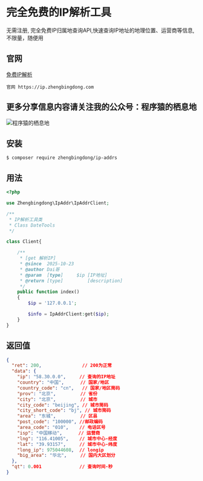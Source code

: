 
# 完全免费的IP解析工具

无需注册, 完全免费IP归属地查询API,快速查询IP地址的地理位置、运营商等信息,不限量，随便用


## 官网
<a href="https://ip.zhengbingdong.com" target="_blank">免费IP解析</a>
```shell
官网 https://ip.zhengbingdong.com
```


## 更多分享信息内容请关注我的公众号：程序猿的栖息地
![程序猿的栖息地](https://pic.zhengbingdong.com/topic/20231102/09ca8dff1123c9e96badb5500604b86c.jpg)

## 安装

```shell
$ composer require zhengbingdong/ip-addrs
```

## 用法

```php
<?php

use Zhengbingdong\IpAddr\IpAddrClient;

/**
 * IP解析工具类
 * Class DateTools
 */

class Client{

    /**
     * [get 解析IP]
     * @since  2025-10-23
     * @author Dai哥
     * @param  [type]     $ip [IP地址]
     * @return [type]         [description]
     */
    public function index()
    {
        $ip = '127.0.0.1';

        $info = IpAddrClient:get($ip);
    }
}
```

## 返回值

```json
{
  "ret": 200,               // 200为正常
  "data": {
    "ip": "58.30.0.0",     // 查询的IP地址
    "country": "中国",      // 国家/地区
    "country_code": "cn",   // 国家/地区简码
    "prov": "北京",         // 省份
    "city": "北京",         // 城市
    "city_code": "beijing", // 城市简码
    "city_short_code": "bj", // 城市简码
    "area": "东城",         // 区县
    "post_code": "100000", //邮政编码
    "area_code": "010",    // 电话区号
    "isp": "中国移动",      // 运营商
    "lng": "116.41005",    // 城市中心-经度
    "lat": "39.93157",     // 城市中心-纬度
    "long_ip": 975044608,  // longip
    "big_area": "华北",     // 国内大区划分
  },
  "qt": 0.001              // 查询时间-秒
}
